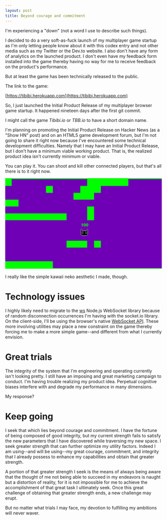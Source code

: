 ```yaml
---
layout: post
title: Beyond courage and commitment
---
```


I'm experiencing a "down" (not a word I use to describe such things).

I decided to do a very soft-as-fuck launch of my multiplayer game startup as I'm only letting people know about it with this codex entry and not other media such as my Twitter or the Dev.to website. I also don't have any form of analytics on the launched product. I don't even have my feedback form installed into the game thereby having no way for me to receive feedback on the product's performance.

But at least the game has been technically released to the public.

The link to the game:

[https://tibibi.herokuapp.com](https://tibibi.herokuapp.com)

So, I just launched the Initial Product Release of my multiplayer browser game startup. It happened nineteen days after the first git commit.

I might call the game *Tibibi.io* or *TBB.io* to have a short domain name.

I'm planning on promoting the Initial Product Release on Hacker News (as a "Show HN" post) and on an HTML5 game development forum, but I'm not going to share it right now because I've encountered some technical development difficulties. Namely that I may have an Initial Product Release, but I don't have a minimum viable working product. That is, the realized product idea isn't currently minimum or viable.

You can play it. You can shoot and kill other connected players, but that's all there is to it right now.

![Screenshot](/assets/images/big_level_and_kawaii_projectiles.gif "Latest iteration.")

I really like the simple kawaii neko aesthetic I made, though.

# Technology issues

I highly likely need to migrate to the [ws](https://github.com/websockets/ws) Node.js WebSocket library because of random disconnection occurrences I'm having with the socket.io library. On the client-side, I'll be using the browser's native [WebSocket API](https://developer.mozilla.org/en-US/docs/Web/API/WebSockets_API). These more involving utilities may place a new constraint on the game thereby forcing me to make a more simple game--and different from what I currently envision.

# Great trials

The integrity of the system that I'm engineering and operating currently isn't looking pretty. I still have an imposing and great marketing campaign to conduct. I'm having trouble realizing my product idea. Perpetual cognitive biases interfere with and degrade my performance in many dimensions.

My response?

# Keep going

I seek that which lies beyond courage and commitment. I have the fortune of being composed of good integrity, but my current strength fails to satisfy the new parameters that I have discovered while traversing my new space. I seek greater strength that can further optimize my utility factors. Indeed I am using--and will be using--my great courage, commitment, and integrity that I already possess to enhance my capabilities and obtain that greater strength.

A portion of that greater strength I seek is the means of always being aware that the thought of me not being able to succeed in my endeavors is naught but a distortion of reality, for it is not impossible for me to achieve the accomplishment of that great task I ultimately seek. Once this great challenge of obtaining that greater strength ends, a new challenge may erupt.

But no matter what trials I may face, my devotion to fulfilling my ambitions will never waver.